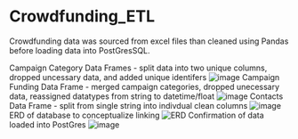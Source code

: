# Crowdfunding_ETL

Crowdfunding data was sourced from excel files than cleaned using Pandas before loading data into PostGresSQL.

Campaign Category Data Frames - split data into two unique columns, dropped uncessary data, and added unique identifers
![image](https://github.com/MyJineng/Crowdfunding_ETL/assets/98989716/bbf7c1c3-74d1-44c1-a914-a4e932994ba6)
Campaign Funding Data Frame - merged campaign categories, dropped unecessary data, reassigned datatypes from string to datetime/float
![image](https://github.com/MyJineng/Crowdfunding_ETL/assets/98989716/5e4fb175-43ab-42bd-8702-be185e7048aa)
Contacts Data Frame - split from single string into indivdual clean columns
![image](https://github.com/MyJineng/Crowdfunding_ETL/assets/98989716/3bb4127a-d070-49d6-b11a-8b5ce0b95ad6)
ERD of database to conceptualize linking
![ERD](https://github.com/MyJineng/Crowdfunding_ETL/assets/98989716/95c44fdd-6d39-4783-a40e-656033f927e4)
Confirmation of data loaded into PostGres
![image](https://github.com/MyJineng/Crowdfunding_ETL/assets/98989716/0630e5fb-6574-4653-a404-a21c93fc6d9a)

